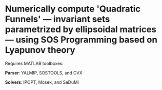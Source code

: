 # Numerically compute 'Quadratic Funnels' &mdash; invariant sets parametrized by ellipsoidal matrices &mdash; using SOS Programming based on Lyapunov theory

Requires MATLAB toolboxes:

**Parser**: YALMIP, SOSTOOLS, and CVX

**Solvers**: IPOPT, Mosek, and SeDuMi
